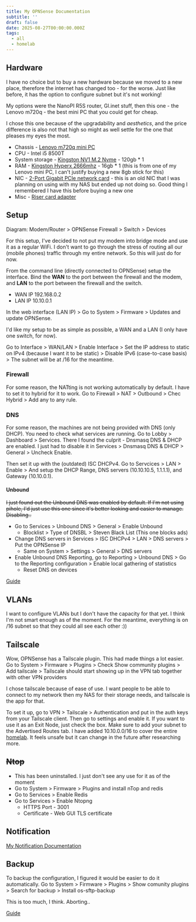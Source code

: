 ```yaml
---
title: My OPNSense Documentation
subtitle: ''
draft: false
date: 2025-08-27T00:00:00.000Z
tags:
  - all
  - homelab
---
```


## Hardware

I have no choice but to buy a new hardware because we moved to a new place, therefore the internet has changed too - for the worse. Just like before, it has the option to configure subnet but it's not working!

My options were the NanoPI R5S router, Gl.inet stuff, then this one - the Lenovo m720q - the best mini PC that you could get for cheap.

I chose this one because of the upgradability and *aesthetics*, and the price difference is also not that high so might as well settle for the one that pleases my eyes the most.

* Chassis - [Lenovo m720q mini PC](https://shopee.ph/Lenovo-M710Q-M720Q-M73-Mini-Desktop-Computer-I3i5-Quad-Core-Commercial-Office-Finance-Mini-Host-i.1290300602.27804148815)
* CPU - Intel i5 8500T
* System storage - [Kingston NV1 M.2 Nvme](https://shopee.ph/Kingston-NV1-M.2-Nvme-SSD-250GB-500GB-1TB-PcIe-2280-Solid-State-Hard-Drive-For-Laptop-Desktop-PC-i.745034587.22835084403) - 120gb * 1
* RAM - [Kingston Hyperx 2666mhz](https://shopee.ph/Kingston-Hyperx-Impact-Laptop-DDR4-RAM-4GB-8GB-16GB-2133-2400Mhz-2666Mhz-3200Mhz-SOIDMM-RAM-Memory-i.745034587.24265223941) - 16gb \* 1 (this is from one of my Lenovo mini PC, I can't justify buying a new 8gb stick for this)
* NIC - [2-Port Gigabit PCIe network card](https://shopee.ph/2-Port-Gigabit-PCIe-Network-Card-1000M-Dual-Ports-PCI-Express-Ethernet-Adapter-with-82571EB-LAN-NIC-Card-for-Windows-i.181060955.19440116949) - this is an old NIC that I was planning on using with my NAS but ended up not doing so. Good thing I remembered I have this before buying a new one
* Misc - [Riser card adapter](https://shopee.ph/-UTnus9ddL-PCI-E-Graphic-Card-Adapter-Card-Tiny-4-Riser-Card-for-Lenovo-Tiny4-Series-Models-M720Q-01AJ940-PCIE-Riser-Card-i.371192636.26516030851)

## Setup

Diagram: Modem/Router > OPNSense Firewall > Switch > Devices

For this setup, I've decided to not put my modem into bridge mode and use it as a regular WiFi. I don't want to go through the stress of routing all our (mobile phones) traffic through my entire network. So this will just do for now.

From the command line (directly connected to OPNSense) setup the interface. Bind the **WAN** to the port between the firewall and the modem, and **LAN** to the port between the firewall and the switch.

* WAN IP 192.168.0.2
* LAN IP 10.10.0.1

In the web interface (LAN IP) > Go to System > Firmware > Updates and update OPNSense.

I'd like my setup to be as simple as possible, a WAN and a LAN (I only have one switch, for now).

Go to Interface > WAN/LAN > Enable Interface > Set the IP address to static on IPv4 (because I want it to be static) > Disable IPv6 (case-to-case basis) > The subnet will be at /16 for the meantime.

### Firewall

For some reason, the NATting is not working automatically by default. I have to set it to hybrid for it to work. Go to Firewall > NAT > Outbound > Chec Hybrid > Add any to any rule.

### DNS

For some reason, the machines are not being provided with DNS (only DHCP). You need to check what services are running. Go to Lobby > Dashboard > Services. There I found the culprit - Dnsmasq DNS & DHCP are enabled. I just had to disable it  in Services > Dnsmasq DNS & DHCP > General > Uncheck Enable.

Then set it up with the (outdated) ISC DHCPv4. Go to Servcices > LAN > Enable > And setup the DHCP Range, DNS servers (10.10.10.5, 1.1.1.1), and Gateway (10.10.0.1).

#### Unbound

~~I just found out the Unbound DNS was enabled by default. If I'm not using pihole, I'd just use this one since it's better looking and easier to manage. Disabling..~~

* Go to Services > Unbound DNS > General > Enable Unbound
  * Blocklist > Type of DNSBL > Steven Black List (This one blocks ads)
* Change DNS  servers in Services > ISC DHCPv4 > LAN > DNS servers > Put the OPNSense IP
  * Same on System > Settings > General > DNS servers
* Enable Unbound DNS Reporting, go to Reporting > Unbound DNS > Go to the Reporting configuration > Enable local gathering of statistics
  * Reset DNS on devices

[Guide](https://www.youtube.com/watch?v=NdvKIAMfnUM)


## VLANs

I want to configure VLANs but I don't have the capacity for that yet. I think I'm not smart enough as of the moment. For the meantime, everything is on /16 subnet so that they could all see each other :))

## Tailscale

Wow, OPNSense has a Tailscale plugin. This had made things a lot easier. Go to System > Firmware > Plugins > Check Show community plugins > Add tailscale > Tailscale should start showing up in the VPN tab together with other VPN providers

I chose tailscale because of ease of use. I want people to be able to connect to my network then my NAS for their storage needs, and tailscale is the app for that.

To set it up, go to VPN > Tailscale > Authentication and put in the auth keys from your Tailscale client. Then go to settings and enable it. If you want to use it as an Exit Node, just check the box. Make sure to add your subnet to the Advertised Routes tab. I have added 10.10.0.0/16 to cover the entire [homelab](/tags/homelab). It feels unsafe but it can change in the future after researching more.

## ~~Ntop~~

* This has been uninstalled. I just don't see any use for it as of the moment
* Go to System > Firmware > Plugins and install nTop and redis
* Go to Services > Enable Redis
* Go to Services > Enable Ntopng
  * HTTPS Port - 3001
  * Certificate - Web GUI TLS certificate

## Notification

[My Notification Documentation](/homelab/my-notification-documentation)

## Backup

To backup the configuration, I figured it would be easier to do it automatically. Go to System > Firmware > Plugins > Show comunity plugins > Search for backup > Install os-sftp-backup

This is too much, I think. Aborting..

[Guide](https://docs.opnsense.org/manual/sftp-backup.html)